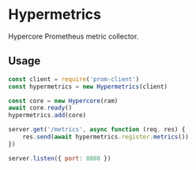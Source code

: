 # Hypermetrics

Hypercore Prometheus metric collector.

## Usage

``` js
const client = require('prom-client')
const hypermetrics = new Hypermetrics(client)

const core = new Hypercore(ram)
await core.ready()
hypermetrics.add(core)

server.get('/metrics', async function (req, res) {
    res.send(await hypermetrics.register.metrics())
})

server.listen({ port: 8080 })

```

